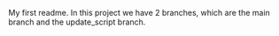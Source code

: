 My first readme.
In this project we have 2 branches, which are the main branch and the update_script branch.
